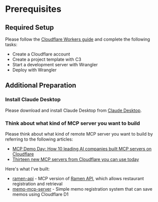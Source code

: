# Prerequisites

## Required Setup

Please follow the [Cloudflare Workers guide](https://developers.cloudflare.com/workers/get-started/guide/) and complete the following tasks:

- Create a Cloudflare account
- Create a project template with C3
- Start a development server with Wrangler
- Deploy with Wrangler

## Additional Preparation

### Install Claude Desktop

Please download and install Claude Desktop from [Claude Desktop](https://claude.ai/download).

### Think about what kind of MCP server you want to build

Please think about what kind of remote MCP server you want to build by referring to the following articles:

- [MCP Demo Day: How 10 leading AI companies built MCP servers on Cloudflare](https://blog.cloudflare.com/mcp-demo-day/)
- [Thirteen new MCP servers from Cloudflare you can use today](https://blog.cloudflare.com/thirteen-new-mcp-servers-from-cloudflare/)

Here's what I've built:

- [ramen-api](https://github.com/yusukebe/ramen-api) - MCP version of [Ramen API](https://github.com/yusukebe/ramen-api), which allows restaurant registration and retrieval
- [memo-mcp-server](https://github.com/yusukebe/memo-mcp-server) - Simple memo registration system that can save memos using Cloudflare D1
